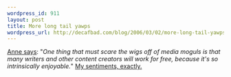```yaml
--- 
wordpress_id: 911
layout: post
title: More long tail yawps
wordpress_url: http://decafbad.com/blog/2006/03/02/more-long-tail-yawps
---
```

 <p><a href="http://www.annezelenka.com/2006/02/why-do-what-you-love-is-recipe-for-web.html">Anne says</a>: "<i>One thing that must scare the wigs off of media moguls is that many writers and other content creators will work for free, because it's so intrinsically enjoyable.</i>"  <a href="http://decafbad.com/blog/2006/02/09/a-long-tailed-creative-yawp">My sentiments, exactly.</a></p>
